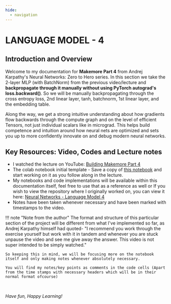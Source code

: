 ```yaml
---
hide:
  - navigation
---
```


# **LANGUAGE MODEL - 4**

## Introduction and Overview

Welcome to my documentation for **Makemore Part 4** from Andrej Karpathy's Neural Networks: Zero to Hero series. In this section we take the 2-layer MLP (with BatchNorm) from the previous video/lecture and **backpropagate through it manually without using PyTorch autograd's loss.backward()**. So we will be manually backpropagating through the cross entropy loss, 2nd linear layer, tanh, batchnorm, 1st linear layer, and the embedding table. 

Along the way, we get a strong intuitive understanding about how gradients flow backwards through the compute graph and on the level of efficient Tensors, not just individual scalars like in micrograd. This helps build competence and intuition around how neural nets are optimized and sets you up to more confidently innovate on and debug modern neural networks.

## Key Resources: Video, Codes and Lecture notes

- I watched the lecture on YouTube: [Building Makemore Part 4](https://youtu.be/q8SA3rM6ckI?si=e-ON-yHPUtFWzY2L)
- The colab notebook initial template - Save a copy of [this notebook](https://colab.research.google.com/drive/1WV2oi2fh9XXyldh02wupFQX0wh5ZC-z-?usp=sharing) and start working on it as you follow along in the lecture.
- My notebooks and code implementations will be available within this documentation itself, feel free to use that as a reference as well or If you wish to view the repository where I originally worked on, you can view it here: [Neural Networks - Language Model 4](https://github.com/MuzzammilShah/NeuralNetworks-LanguageModels-4)
- Notes have been taken whenever necessary and have been marked with timestamps to the video.

!!! note "Note from the author"
    The format and structure of this particular section of the project will be different from what I've implemented so far, as Andrej Karpathy himself had quoted- "I recommend you work through the exercise yourself but work with it in tandem and whenever you are stuck unpause the video and see me give away the answer. This video is not super intended to be simply watched."

    So keeping this in mind, we will be focusing more on the notebook itself and only making notes whenever absolutely necessary.
    
    You will find my notes/key points as comments in the code cells (Apart from the time stamps with necessary headers which will be in their normal format ofcourse)

&nbsp;

*Have fun, Happy Learning!*
